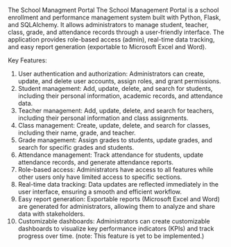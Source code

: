 The School Managment Portal
The School Management Portal is a school enrollment and performance management system built with Python, Flask, and SQLAlchemy. It allows administrators to manage student, teacher, class, grade, and attendance records through a user-friendly interface. The application provides role-based access (admin), real-time data tracking, and easy report generation (exportable to Microsoft Excel and Word).

Key Features:
1. User authentication and authorization: Administrators can create, update, and delete user accounts, assign roles, and grant permissions.
2. Student management: Add, update, delete, and search for students, including their personal information, academic records, and attendance data.
3. Teacher management: Add, update, delete, and search for teachers, including their personal information and class assignments.
4. Class management: Create, update, delete, and search for classes, including their name, grade, and teacher.
5. Grade management: Assign grades to students, update grades, and search for specific grades and students.
6. Attendance management: Track attendance for students, update attendance records, and generate attendance reports.
7. Role-based access: Administrators have access to all features while other users only have limited access to specific sections.
8. Real-time data tracking: Data updates are reflected immediately in the user interface, ensuring a smooth and efficient workflow.
9. Easy report generation: Exportable reports (Microsoft Excel and Word) are generated for administrators, allowing them to analyze and share data with stakeholders.
10. Customizable dashboards: Administrators can create customizable dashboards to visualize key performance indicators (KPIs) and track progress over time. (note: This feature is yet to be implemented.)

